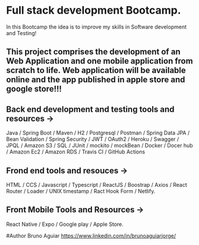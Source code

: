 # Full stack development Bootcamp.
In this Bootcamp the idea is to improve my skills in Software development and Testing!

## This project comprises the development of an Web Application and one mobile application from scratch to life. Web application will be available online and the app published in apple store and google store!!!

## Back end development and testing tools and resources -> 
Java / Spring Boot / Maven / H2 / Postgresql / Postman / Spring Data JPA / Bean Validation / Spring Security / JWT / OAuth2 / Heroku / Swagger / JPQL / Amazon S3 / SQL / JUnit / mockito / mockBean / Docker / Docer hub / Amazon Ec2 / Amazon RDS / Travis CI / GitHub Actions

## Frond end tools and resouces ->
HTML / CCS / Javascript / Typescript / ReactJS / Boostrap / Axios / React Router / Loader / UNIX timestamp / Ract Hook Form / Netlify.

## Front Mobile Tools and Resources -> 
React Native / Expo / Google play / Apple Store.

#Author
Bruno Aguiar
https://www.linkedin.com/in/brunoaguiarjorge/

